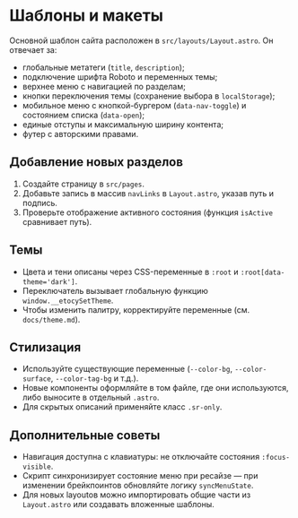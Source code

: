 # Шаблоны и макеты

Основной шаблон сайта расположен в `src/layouts/Layout.astro`. Он отвечает за:

- глобальные метатеги (`title`, `description`);
- подключение шрифта Roboto и переменных темы;
- верхнее меню с навигацией по разделам;
- кнопки переключения темы (сохранение выбора в `localStorage`);
- мобильное меню с кнопкой-бургером (`data-nav-toggle`) и состоянием списка (`data-open`);
- единые отступы и максимальную ширину контента;
- футер с авторскими правами.

## Добавление новых разделов

1. Создайте страницу в `src/pages`.
2. Добавьте запись в массив `navLinks` в `Layout.astro`, указав путь и подпись.
3. Проверьте отображение активного состояния (функция `isActive` сравнивает путь).

## Темы

- Цвета и тени описаны через CSS-переменные в `:root` и `:root[data-theme='dark']`.
- Переключатель вызывает глобальную функцию `window.__etocySetTheme`.
- Чтобы изменить палитру, корректируйте переменные (см. `docs/theme.md`).

## Стилизация

- Используйте существующие переменные (`--color-bg`, `--color-surface`, `--color-tag-bg` и т.д.).
- Новые компоненты оформляйте в том файле, где они используются, либо выносите в отдельный `.astro`.
- Для скрытых описаний применяйте класс `.sr-only`.

## Дополнительные советы

- Навигация доступна с клавиатуры: не отключайте состояния `:focus-visible`.
- Скрипт синхронизирует состояние меню при ресайзе — при изменении брейкпоинтов обновляйте логику `syncMenuState`.
- Для новых layoutов можно импортировать общие части из `Layout.astro` или создавать вложенные шаблоны.
